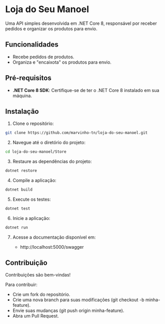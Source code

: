 # Loja do Seu Manoel

Uma API simples desenvolvida em .NET Core 8, responsável por receber pedidos e organizar os produtos para envio.

## Funcionalidades
- Recebe pedidos de produtos.
- Organiza e "encaixota" os produtos para envio.

## Pré-requisitos
- **.NET Core 8 SDK**: Certifique-se de ter o .NET Core 8 instalado em sua máquina.

## Instalação

1. Clone o repositório:
 ```bash
 git clone https://github.com/marvinho-tn/loja-do-seu-manoel.git
  ```

2. Navegue até o diretório do projeto:
  ```bash
  cd loja-do-seu-manoel/Store
  ```

3. Restaure as dependências do projeto:
  ```bash
  dotnet restore
  ```

4. Compile a aplicação:
  ```bash
  dotnet build
  ```

5. Execute os testes:
  ```bash
  dotnet test
  ```

6. Inicie a aplicação:
  ```bash
  dotnet run
  ```

7. Acesse a documentação disponível em:

   - http://localhost:5000/swagger

## Contribuição

Contribuições são bem-vindas!

Para contribuir:
- Crie um fork do repositório.
- Crie uma nova branch para suas modificações (git checkout -b minha-feature).
- Envie suas mudanças (git push origin minha-feature).
- Abra um Pull Request.
